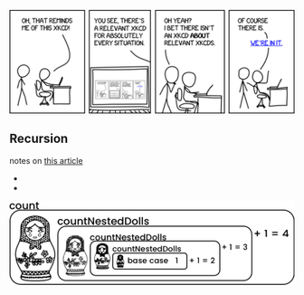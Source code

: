 ![XKCD comic about recursion](./images/xkcd-recursion.png)

## Recursion

notes on [this article](https://www.geeksforgeeks.org/recursion/)

- 
- 


![Nesting dolls recursion](./images/nesting-dolls.jpg)